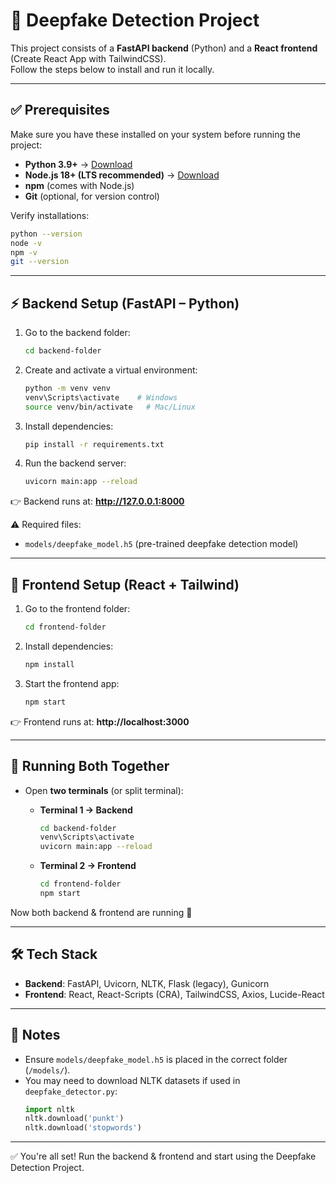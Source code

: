 
# 🚀 Deepfake Detection Project

This project consists of a **FastAPI backend** (Python) and a **React frontend** (Create React App with TailwindCSS).  
Follow the steps below to install and run it locally.

---

## ✅ Prerequisites

Make sure you have these installed on your system before running the project:

- **Python 3.9+** → [Download](https://www.python.org/downloads/)
- **Node.js 18+ (LTS recommended)** → [Download](https://nodejs.org/)
- **npm** (comes with Node.js)
- **Git** (optional, for version control)

Verify installations:
```bash
python --version
node -v
npm -v
git --version
```

---

## ⚡ Backend Setup (FastAPI – Python)

1. Go to the backend folder:
   ```bash
   cd backend-folder
   ```

2. Create and activate a virtual environment:
   ```bash
   python -m venv venv
   venv\Scripts\activate    # Windows
   source venv/bin/activate   # Mac/Linux
   ```

3. Install dependencies:
   ```bash
   pip install -r requirements.txt
   ```

4. Run the backend server:
   ```bash
   uvicorn main:app --reload
   ```

👉 Backend runs at: **http://127.0.0.1:8000**

⚠️ Required files:
- `models/deepfake_model.h5` (pre-trained deepfake detection model)

---

## 🎨 Frontend Setup (React + Tailwind)

1. Go to the frontend folder:
   ```bash
   cd frontend-folder
   ```

2. Install dependencies:
   ```bash
   npm install
   ```

3. Start the frontend app:
   ```bash
   npm start
   ```

👉 Frontend runs at: **http://localhost:3000**

---

## 🔄 Running Both Together

- Open **two terminals** (or split terminal):
  - **Terminal 1 → Backend**
    ```bash
    cd backend-folder
    venv\Scripts\activate
    uvicorn main:app --reload
    ```

  - **Terminal 2 → Frontend**
    ```bash
    cd frontend-folder
    npm start
    ```

Now both backend & frontend are running 🎉

---

## 🛠️ Tech Stack

- **Backend**: FastAPI, Uvicorn, NLTK, Flask (legacy), Gunicorn  
- **Frontend**: React, React-Scripts (CRA), TailwindCSS, Axios, Lucide-React  

---

## 📌 Notes

- Ensure `models/deepfake_model.h5` is placed in the correct folder (`/models/`).  
- You may need to download NLTK datasets if used in `deepfake_detector.py`:
  ```python
  import nltk
  nltk.download('punkt')
  nltk.download('stopwords')
  ```

---

✅ You're all set! Run the backend & frontend and start using the Deepfake Detection Project.
